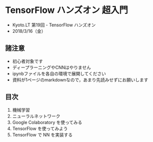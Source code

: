 # TensorFlow ハンズオン 超入門

- Kyoto.LT 第19回 - TensorFlow ハンズオン
- 2018/3/16（金）


## 諸注意

- 初心者対象です
- ディープラーニングやCNNはやりません
- ipynbファイルを各自の環境で展開してください
- 資料が1ページのmarkdownなので，あまり先読みせずにお願いします

## 目次

1. 機械学習
1. ニューラルネットワーク
1. Google Colaboratory を使ってみる
1. TensorFlow を使ってみよう
1. TensorFlow で NN を実装する

